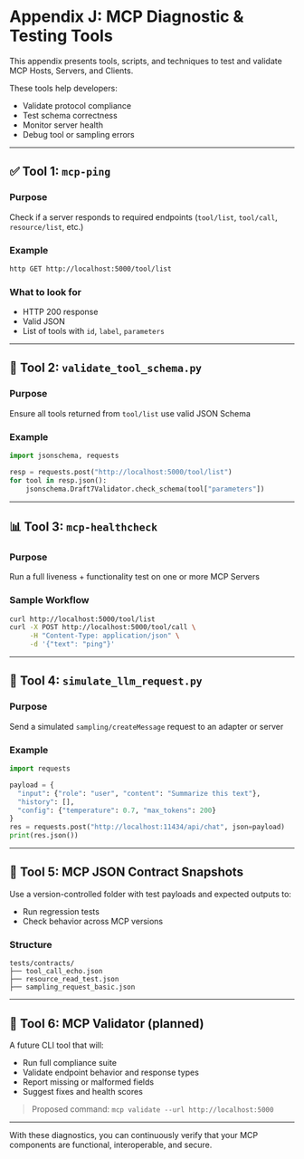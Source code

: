 # Appendix J: MCP Diagnostic & Testing Tools

This appendix presents tools, scripts, and techniques to test and validate MCP Hosts, Servers, and Clients.

These tools help developers:
- Validate protocol compliance
- Test schema correctness
- Monitor server health
- Debug tool or sampling errors

---

## ✅ Tool 1: `mcp-ping`

### Purpose
Check if a server responds to required endpoints (`tool/list`, `tool/call`, `resource/list`, etc.)

### Example
```bash
http GET http://localhost:5000/tool/list
```

### What to look for
- HTTP 200 response
- Valid JSON
- List of tools with `id`, `label`, `parameters`

---

## 🧪 Tool 2: `validate_tool_schema.py`

### Purpose
Ensure all tools returned from `tool/list` use valid JSON Schema

### Example
```python
import jsonschema, requests

resp = requests.post("http://localhost:5000/tool/list")
for tool in resp.json():
    jsonschema.Draft7Validator.check_schema(tool["parameters"])
```

---

## 📊 Tool 3: `mcp-healthcheck`

### Purpose
Run a full liveness + functionality test on one or more MCP Servers

### Sample Workflow
```bash
curl http://localhost:5000/tool/list
curl -X POST http://localhost:5000/tool/call \
     -H "Content-Type: application/json" \
     -d '{"text": "ping"}'
```

---

## 🧠 Tool 4: `simulate_llm_request.py`

### Purpose
Send a simulated `sampling/createMessage` request to an adapter or server

### Example
```python
import requests

payload = {
  "input": {"role": "user", "content": "Summarize this text"},
  "history": [],
  "config": {"temperature": 0.7, "max_tokens": 200}
}
res = requests.post("http://localhost:11434/api/chat", json=payload)
print(res.json())
```

---

## 🧾 Tool 5: MCP JSON Contract Snapshots

Use a version-controlled folder with test payloads and expected outputs to:
- Run regression tests
- Check behavior across MCP versions

### Structure
```
tests/contracts/
├── tool_call_echo.json
├── resource_read_test.json
├── sampling_request_basic.json
```

---

## 🧱 Tool 6: MCP Validator (planned)
A future CLI tool that will:
- Run full compliance suite
- Validate endpoint behavior and response types
- Report missing or malformed fields
- Suggest fixes and health scores

> Proposed command: `mcp validate --url http://localhost:5000`

---

With these diagnostics, you can continuously verify that your MCP components are functional, interoperable, and secure.


